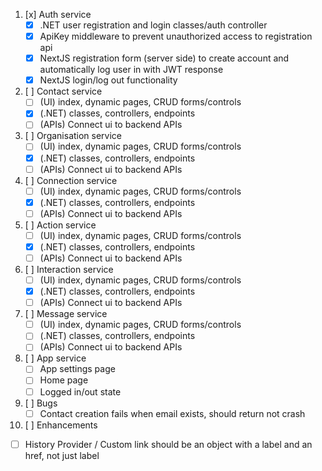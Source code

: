 1. [x] Auth service
   - [x] .NET user registration and login classes/auth controller
   - [x] ApiKey middleware to prevent unauthorized access to registration api
   - [x] NextJS registration form (server side) to create account and automatically log user in with JWT response
   - [x] NextJS login/log out functionality
2. [ ] Contact service
   - [ ] (UI) index, dynamic pages, CRUD forms/controls
   - [x] (.NET) classes, controllers, endpoints
   - [ ] (APIs) Connect ui to backend APIs
3. [ ] Organisation service
   - [ ] (UI) index, dynamic pages, CRUD forms/controls
   - [x] (.NET) classes, controllers, endpoints
   - [ ] (APIs) Connect ui to backend APIs
4. [ ] Connection service
   - [ ] (UI) index, dynamic pages, CRUD forms/controls
   - [x] (.NET) classes, controllers, endpoints
   - [ ] (APIs) Connect ui to backend APIs
5. [ ] Action service
   - [ ] (UI) index, dynamic pages, CRUD forms/controls
   - [x] (.NET) classes, controllers, endpoints
   - [ ] (APIs) Connect ui to backend APIs
6. [ ] Interaction service
   - [ ] (UI) index, dynamic pages, CRUD forms/controls
   - [x] (.NET) classes, controllers, endpoints
   - [ ] (APIs) Connect ui to backend APIs
7. [ ] Message service
   - [ ] (UI) index, dynamic pages, CRUD forms/controls
   - [ ] (.NET) classes, controllers, endpoints
   - [ ] (APIs) Connect ui to backend APIs
8. [ ] App service
   - [ ] App settings page
   - [ ] Home page
   - [ ] Logged in/out state
9. [ ] Bugs
   - [ ] Contact creation fails when email exists, should return not crash
10. [ ] Enhancements

- [ ] History Provider / Custom link should be an object with a label and an href, not just label
